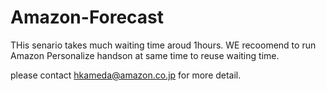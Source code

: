 # Amazon-Forecast

THis senario takes much waiting time aroud 1hours.
WE recoomend to run Amazon Personalize handson at same time to reuse waiting time.

please contact hkameda@amazon.co.jp for more detail.
